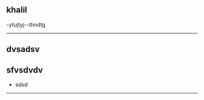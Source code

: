 khalil
--------------------------------------------------------------------------------------------------------------------------------------------------------------------------------------------------------------------
-ytujtyj--thndtg

--------------------------------------------------------------------------------------------------------------------------------------------------------------------------------------------------------------------
dvsadsv
--------------------------------------------------------------------------------------------------------------------------------------------------------------------------------------------------------------------
sfvsdvdv
--------------------------------------------------------------------------------------------------------------------------------------------------------------------------------------------------------------------
- sdsd 
--------------------------------------------------------------------------------------------------------------------------------------------------------------------------------------------------------------------

